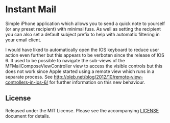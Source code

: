 # Instant Mail

Simple iPhone application which allows you to send a quick note to yourself (or any preset recipient) with minimal fuss. As well as setting the recipient you can also set a default subject prefix to help with automatic filtering in your email client.

I would have liked to automatically open the IOS keyboard to reduce user action even further but this appears to be verboten since the release of IOS 6. It used to be possible to navigate the sub-views of the MFMailComposeViewController view to access the visible controls but this does not work since Apple started using a remote view which runs in a separate process. See http://oleb.net/blog/2012/10/remote-view-controllers-in-ios-6/ for further information on this new behaviour.
    
## License

Released under the MIT License. Please see the accompanying [LICENSE](LICENSE) document for details.
